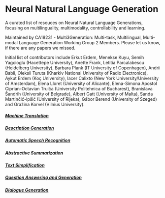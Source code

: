 # Neural Natural Language Generation

A curated list of resouces on Neural Natural Language Generations, focusing on multilinguality, multimodality, controllability and learning.

Maintained by CA18231 - Multi3Generation: Multi-task, Multilingual, Multi-modal Language Generation Working Group 2 Members. Please let us know, if there are any papers we missed.

Initial list of contributors include Erkut Erdem, Menekse Kuyu, Semih Yagcioglu (Hacettepe University), Anette Frank, Letitia Parcalabescu (Heidelberg University), Barbara Plank (IT University of Copenhagen), Andrii Babii, Oleksii Turuta (Kharkiv National University of Radio Electronics), Aykut Erdem (Koç University), Iacer Calixto (New York University/University of Amsterdam), Elena Lloret (University of Alicante), Elena-Simona Apostol Ciprian-Octavian Truiča (University Politehnica of Bucharest), Branislava Šandrih (University of Belgrade), Albert Gatt (University of Malta), Sanda Martinčić-Ipšić (University of Rijeka), Gábor Berend (University of Szeged) and Gražina Korvel (Vilnius University).

##### [Machine Translation](sections/translate.md)
##### [Description Generation](sections/description_generation.md)
##### [Automatic Speech Recognition](sections/speech_recognition.md)
##### [Abstractive Summarization](sections/abstractive_summarization.md)
##### [Text Simplification](sections/text_simplification.md)
##### [Question Answering and Generation](sections/question_answering.md)
##### [Dialogue Generation](sections/dialog_generation.md)
